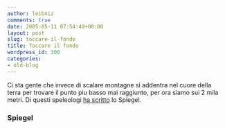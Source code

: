 ```yaml
---
author: leibniz
comments: true
date: 2005-05-11 07:54:49+00:00
layout: post
slug: toccare-il-fondo
title: Toccare il fondo
wordpress_id: 300
categories:
- old-blog
---
```


Ci sta gente che invece di scalare montagne si addentra nel cuore della
terra per trovare il punto piu basso mai raggiunto, per ora siamo sui 2
mila metri. Di questi speleologi [ha scritto](http://service.spiegel.de/cache/international/spiegel/0,1518,354557,00.html) lo Spiegel.  



### Spiegel
